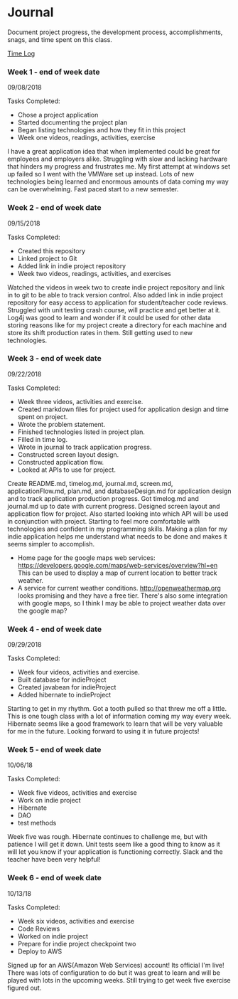 # Journal

Document project progress, the development process, accomplishments, snags, and time spent on this class. 

[Time Log](timelog.md)

### Week 1 - end of week date

09/08/2018 

Tasks Completed:
 * Chose a project application
 * Started documenting the project plan
 * Began listing technologies and how they fit in this project
 * Week one videos, readings, activities, exercise
 
I have a great application idea that when implemented could be great for employees and employers alike. Struggling with 
slow and lacking hardware that hinders my progress and frustrates me. My first attempt at windows set up failed so I went 
with the VMWare set up instead. Lots of new technologies being learned and enormous amounts of data coming my way can be
overwhelming. Fast paced start to a new semester.


### Week 2 - end of week date

09/15/2018

Tasks Completed:
 * Created this repository 
 * Linked project to Git
 * Added link in indie project repository
 * Week two videos, readings, activities, and exercises
 
 Watched the videos in week two to create indie project repository and link in to git to be able to track version control.
 Also added link in indie project repository for easy access to application for student/teacher code reviews. Struggled with
 unit testing crash course, will practice and get better at it. Log4j was good to learn and wonder if it could be used for
 other data storing reasons like for my project create a directory for each machine and store its shift production rates
 in them. Still getting used to new technologies.
 
 ### Week 3 - end of week date
 
 09/22/2018
 
 Tasks Completed:
 * Week three videos, activities and exercise.
 * Created markdown files for project used for application design and time spent on project.
 * Wrote the problem statement.
 * Finished technologies listed in project plan.
 * Filled in time log.
 * Wrote in journal to track application progress.
 * Constructed screen layout design.
 * Constructed application flow.
 * Looked at APIs to use for project.
 
 Create README.md, timelog.md, journal.md, screen.md, applicationFlow.md, plan.md, and databaseDesign.md for application design 
 and to track application production progress. Got timelog.md and journal.md up to date with current progress. Designed 
 screen layout and application flow for project. Also started looking into which API will be used in conjunction with project.
 Starting to feel more comfortable with technologies and confident in my programming skills. Making a plan for my indie 
 application helps me understand what needs to be done and makes it seems simpler to accomplish.
 
 
* Home page for the google maps web services: https://developers.google.com/maps/web-services/overview?hl=en This can be used to display a map of current location to better track weather.
* A service for current weather conditions. http://openweathermap.org looks promising and they have a free tier. There's also some integration with google maps, so I think I may be able to project weather data over the google map?

 ### Week 4 - end of week date
 
 09/29/2018
 
 Tasks Completed:
 * Week four videos, activities and exercise.
 * Built database for indieProject
 * Created javabean for indieProject
 * Added hibernate to indieProject
 
 Starting to get in my rhythm. Got a tooth pulled so that threw me off a little. This is one tough class with
 a lot of information coming my way every week. Hibernate seems like a good framework to learn that will
 be very valuable for me in the future. Looking forward to using it in future projects!
 
 ### Week 5 - end of week date
 
 10/06/18
   
   Tasks Completed:
   * Week five videos, activities and exercise
   * Work on indie project
   * Hibernate
   * DAO
   * test methods
   
   Week five was rough. Hibernate continues to challenge me, but with patience I will get it down. Unit tests seem like a good
   thing to know as it will let you know if your application is functioning correctly. Slack and the teacher have been
   very helpful!
 
 
  ### Week 6 - end of week date
  
  10/13/18
  
   Tasks Completed:
   * Week six videos, activities and exercise
   * Code Reviews
   * Worked on indie project
   * Prepare for indie project checkpoint two
   * Deploy to AWS
   
   Signed up for an AWS(Amazon Web Services) account! Its official I'm live! There was lots of configuration to do
   but it was great to learn and will be played with lots in the upcoming weeks. Still trying to get week five exercise 
   figured out.